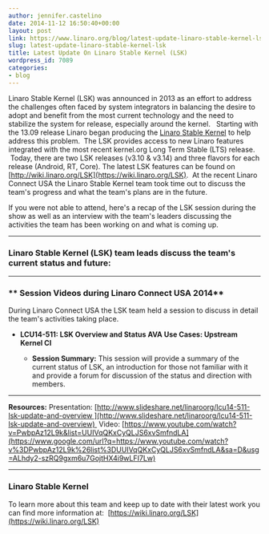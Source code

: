 ```yaml
---
author: jennifer.castelino
date: 2014-11-12 16:50:40+00:00
layout: post
link: https://www.linaro.org/blog/latest-update-linaro-stable-kernel-lsk/
slug: latest-update-linaro-stable-kernel-lsk
title: Latest Update On Linaro Stable Kernel (LSK)
wordpress_id: 7089
categories:
- blog
---
```


Linaro Stable Kernel (LSK) was announced in 2013 as an effort to address the challenges often faced by system integrators in balancing the desire to adopt and benefit from the most current technology and the need to stabilize the system for release, especially around the kernel.   Starting with the 13.09 release Linaro began producing the [Linaro Stable Kernel](http://wiki.linaro.org/LSK) to help address this problem.  The LSK provides access to new Linaro features integrated with the most recent kernel.org Long Term Stable (LTS) release.  Today, there are two LSK releases (v3.10 & v3.14) and three flavors for each release (Android, RT, Core). The latest LSK features can be found on [http://wiki.linaro.org/LSK](https://wiki.linaro.org/LSK).  At the recent Linaro Connect USA the Linaro Stable Kernel team took time out to discuss the team's progress and what the team's plans are in the future.

If you were not able to attend, here's a recap of the LSK session during the show as well as an interview with the team's leaders discussing the activities the team has been working on and what is coming up.

* * *

### **Linaro Stable Kernel (LSK) team leads discuss the team's current status and future:**

* * *

### ** Session Videos during Linaro Connect USA 2014**

During Linaro Connect USA the LSK team held a session to discuss in detail the team's activities taking place.

  * **LCU14-511: LSK Overview and Status AVA Use Cases: Upstream Kernel CI**
  
    * **Session Summary:**
This session will provide a summary of the current status of LSK, an introduction for those not familiar with it and provide a forum for discussion of the status and direction with members.
---------------------------------------------------
**Resources:**
Presentation: [http://www.slideshare.net/linaroorg/lcu14-511-lsk-update-and-overview ](http://www.slideshare.net/linaroorg/lcu14-511-lsk-update-and-overview) 
Video: [https://www.youtube.com/watch?v=PwbpAz12L9k&list=UUIVqQKxCyQLJS6xvSmfndLA](https://www.google.com/url?q=https://www.youtube.com/watch?v%3DPwbpAz12L9k%26list%3DUUIVqQKxCyQLJS6xvSmfndLA&sa=D&usg=ALhdy2-szRQ9gxm6u7GojtHX4i9wLFI7Lw)


* * *

### **Linaro Stable Kernel**


To learn more about this team and keep up to date with their latest work you can find more information at:  [https://wiki.linaro.org/LSK](https://wiki.linaro.org/LSK)
